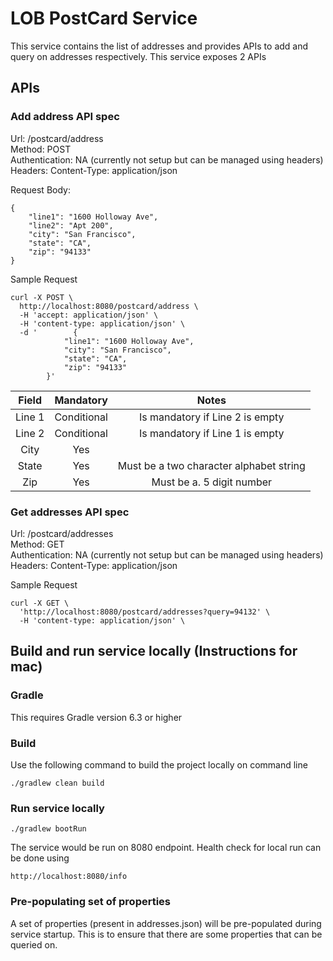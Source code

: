 # LOB PostCard Service
This service contains the list of addresses and provides APIs to add and query on addresses respectively.
This service exposes 2 APIs

## APIs

### Add address API spec

Url: /postcard/address <br/>
Method: POST <br/>
Authentication: NA (currently not setup but can be managed using headers) <br/>
Headers: Content-Type: application/json <br/>

Request Body: 
````
{
    "line1": "1600 Holloway Ave",
    "line2": "Apt 200",
    "city": "San Francisco",
    "state": "CA",
    "zip": "94133"
}
````
Sample Request
```
curl -X POST \
  http://localhost:8080/postcard/address \
  -H 'accept: application/json' \
  -H 'content-type: application/json' \
  -d '        {
            "line1": "1600 Holloway Ave",
            "city": "San Francisco",
            "state": "CA",
            "zip": "94133"
        }'
```

|  <b>Field</b> |  <b>Mandatory</b>  |                  <b>Notes  </b>             |
|:------:|:-----------:|:---------------------------------------:|
| Line 1 | Conditional | Is mandatory if Line 2 is empty         |
| Line 2 | Conditional | Is mandatory if Line 1 is empty         |
|  City  |     Yes     |                                         |
|  State |     Yes     | Must be a two character alphabet string |
|   Zip  |     Yes     | Must be a. 5 digit number               |

### Get addresses API spec

Url: /postcard/addresses <br/>
Method: GET <br/>
Authentication: NA (currently not setup but can be managed using headers) <br/>
Headers: Content-Type: application/json <br/>

Sample Request

```
curl -X GET \
  'http://localhost:8080/postcard/addresses?query=94132' \
  -H 'content-type: application/json' \
```

## Build and run service locally (Instructions for mac)

### Gradle

This requires Gradle version 6.3 or higher

### Build

Use the following command to build the project locally on command line

```
./gradlew clean build
```

### Run service locally

```
./gradlew bootRun
```

The service would be run on 8080 endpoint. Health check for local run can be done using

```
http://localhost:8080/info
```

### Pre-populating set of properties

A set of properties (present in addresses.json) will be pre-populated during service
startup. This is to ensure that there are some properties that can be queried on.